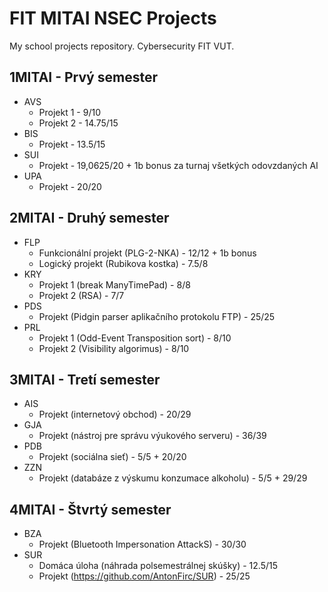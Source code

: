 # FIT MITAI NSEC Projects
My school projects repository. Cybersecurity FIT VUT.

## 1MITAI - Prvý semester
- AVS
  - Projekt 1 - 9/10
  - Projekt 2 - 14.75/15
- BIS
  - Projekt - 13.5/15
- SUI
  - Projekt - 19,0625/20 + 1b bonus za turnaj všetkých odovzdaných AI
- UPA
  - Projekt - 20/20
  
## 2MITAI - Druhý semester
- FLP
  - Funkcionální projekt (PLG-2-NKA) - 12/12 + 1b bonus
  - Logický projekt (Rubikova kostka) - 7.5/8
- KRY
  - Projekt 1 (break ManyTimePad) - 8/8
  - Projekt 2 (RSA) - 7/7
- PDS
  - Projekt (Pidgin parser aplikačního protokolu FTP) - 25/25
- PRL
  - Projekt 1 (Odd-Event Transposition sort) - 8/10
  - Projekt 2 (Visibility algorimus) - 8/10
  
## 3MITAI - Tretí semester
- AIS
  - Projekt (internetový obchod) - 20/29
- GJA
  - Projekt (nástroj pre správu výukového serveru) - 36/39
- PDB
  - Projekt (sociálna sieť) - 5/5 + 20/20
- ZZN
  - Projekt (databáze z výskumu konzumace alkoholu) - 5/5 + 29/29

## 4MITAI - Štvrtý semester
- BZA
  - Projekt (Bluetooth Impersonation AttackS) - 30/30
- SUR
  - Domáca úloha (náhrada polsemestrálnej skúšky) - 12.5/15
  - Projekt (https://github.com/AntonFirc/SUR) - 25/25
